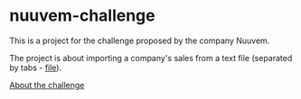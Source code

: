 # nuuvem-challenge

This is a project for the challenge proposed by the company Nuuvem.

The project is about importing a company's sales from a text file (separated by tabs - [file](example_input.tab)).

[About the challenge](about.md)

